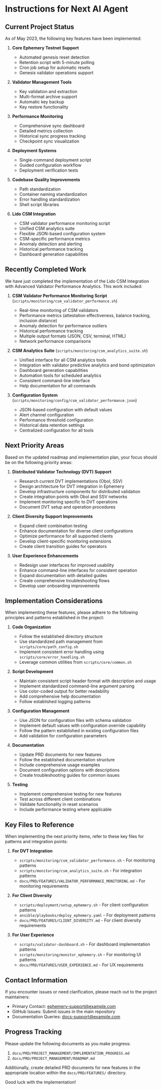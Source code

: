 # Instructions for Next AI Agent

## Current Project Status

As of May 2023, the following key features have been implemented:

1. **Core Ephemery Testnet Support**
   - Automated genesis reset detection
   - Retention script with 5-minute polling
   - Cron job setup for automatic resets
   - Genesis validator operations support

2. **Validator Management Tools**
   - Key validation and extraction
   - Multi-format archive support
   - Automatic key backup
   - Key restore functionality

3. **Performance Monitoring**
   - Comprehensive sync dashboard
   - Detailed metrics collection
   - Historical sync progress tracking
   - Checkpoint sync visualization

4. **Deployment Systems**
   - Single-command deployment script
   - Guided configuration workflow
   - Deployment verification tests

5. **Codebase Quality Improvements**
   - Path standardization
   - Container naming standardization
   - Error handling standardization
   - Shell script libraries

6. **Lido CSM Integration**
   - CSM validator performance monitoring script
   - Unified CSM analytics suite
   - Flexible JSON-based configuration system
   - CSM-specific performance metrics
   - Anomaly detection and alerting
   - Historical performance tracking
   - Dashboard generation capabilities

## Recently Completed Work

We have just completed the implementation of the Lido CSM Integration with Advanced Validator Performance Analytics. This work included:

1. **CSM Validator Performance Monitoring Script** (`scripts/monitoring/csm_validator_performance.sh`)
   - Real-time monitoring of CSM validators
   - Performance metrics (attestation effectiveness, balance tracking, inclusion distance)
   - Anomaly detection for performance outliers
   - Historical performance tracking
   - Multiple output formats (JSON, CSV, terminal, HTML)
   - Network performance comparisons

2. **CSM Analytics Suite** (`scripts/monitoring/csm_analytics_suite.sh`)
   - Unified interface for all CSM analytics tools
   - Integration with validator predictive analytics and bond optimization
   - Dashboard generation capabilities
   - Automation tools for scheduled analytics
   - Consistent command-line interface
   - Help documentation for all commands

3. **Configuration System** (`scripts/monitoring/config/csm_validator_performance.json`)
   - JSON-based configuration with default values
   - Alert channel configuration
   - Performance threshold configuration
   - Historical data retention settings
   - Centralized configuration for all tools

## Next Priority Areas

Based on the updated roadmap and implementation plan, your focus should be on the following priority areas:

1. **Distributed Validator Technology (DVT) Support**
   - Research current DVT implementations (Obol, SSV)
   - Design architecture for DVT integration in Ephemery
   - Develop infrastructure components for distributed validation
   - Create integration points with Obol and SSV networks
   - Implement monitoring specific to DVT operations
   - Document DVT setup and operation procedures

2. **Client Diversity Support Improvements**
   - Expand client combination testing
   - Enhance documentation for diverse client configurations
   - Optimize performance for all supported clients
   - Develop client-specific monitoring extensions
   - Create client transition guides for operators

3. **User Experience Enhancements**
   - Redesign user interfaces for improved usability
   - Enhance command-line interfaces for consistent operation
   - Expand documentation with detailed guides
   - Create comprehensive troubleshooting flows
   - Develop user onboarding improvements

## Implementation Considerations

When implementing these features, please adhere to the following principles and patterns established in the project:

1. **Code Organization**
   - Follow the established directory structure
   - Use standardized path management from `scripts/core/path_config.sh`
   - Implement consistent error handling using `scripts/core/error_handling.sh`
   - Leverage common utilities from `scripts/core/common.sh`

2. **Script Development**
   - Maintain consistent script header format with description and usage
   - Implement standardized command-line argument parsing
   - Use color-coded output for better readability
   - Add comprehensive help documentation
   - Follow established logging patterns

3. **Configuration Management**
   - Use JSON for configuration files with schema validation
   - Implement default values with configuration override capability
   - Follow the pattern established in existing configuration files
   - Add validation for configuration parameters

4. **Documentation**
   - Update PRD documents for new features
   - Follow the established documentation structure
   - Include comprehensive usage examples
   - Document configuration options with descriptions
   - Create troubleshooting guides for common issues

5. **Testing**
   - Implement comprehensive testing for new features
   - Test across different client combinations
   - Validate functionality in reset scenarios
   - Include performance testing where applicable

## Key Files to Reference

When implementing the next priority items, refer to these key files for patterns and integration points:

1. **For DVT Integration**
   - `scripts/monitoring/csm_validator_performance.sh` - For monitoring patterns
   - `scripts/monitoring/csm_analytics_suite.sh` - For integration patterns
   - `docs/PRD/FEATURES/VALIDATOR_PERFORMANCE_MONITORING.md` - For monitoring requirements

2. **For Client Diversity**
   - `scripts/deployment/setup_ephemery.sh` - For client configuration patterns
   - `ansible/playbooks/deploy_ephemery.yaml` - For deployment patterns
   - `docs/PRD/FEATURES/CLIENT_DIVERSITY.md` - For client diversity requirements

3. **For User Experience**
   - `scripts/validator-dashboard.sh` - For dashboard implementation patterns
   - `scripts/monitoring/monitor_ephemery.sh` - For monitoring UI patterns
   - `docs/PRD/FEATURES/USER_EXPERIENCE.md` - For UX requirements

## Contact Information

If you encounter issues or need clarification, please reach out to the project maintainers:

- Primary Contact: ephemery-support@example.com
- GitHub Issues: Submit issues in the main repository
- Documentation Queries: docs-support@example.com

## Progress Tracking

Please update the following documents as you make progress:

1. `docs/PRD/PROJECT_MANAGEMENT/IMPLEMENTATION_PROGRESS.md`
2. `docs/PRD/PROJECT_MANAGEMENT/ROADMAP.md`

Additionally, create detailed PRD documents for new features in the appropriate location within the `docs/PRD/FEATURES/` directory.

Good luck with the implementation! 